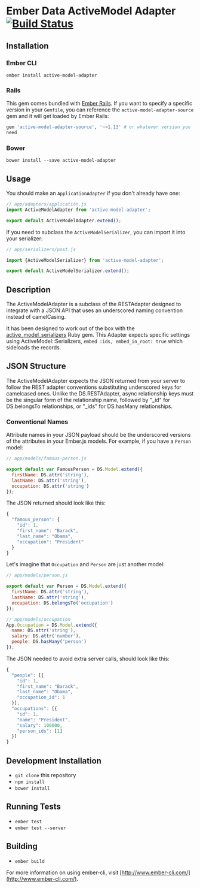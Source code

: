 # Ember Data ActiveModel Adapter [![Build Status](https://travis-ci.org/ember-data/active-model-adapter.svg?branch=master)](https://travis-ci.org/ember-data/active-model-adapter)

## Installation

### Ember CLI

`ember install active-model-adapter`

### Rails

This gem comes bundled with [Ember
Rails](https://github.com/emberjs/ember-rails). If you want to specify a
specific version in your `Gemfile`, you can reference the
`active-model-adapter-source` gem and it will get loaded by Ember Rails:

```ruby
gem 'active-model-adapter-source', '~>1.13' # or whatever version you
need
```

### Bower

`bower install --save active-model-adapter`

## Usage

You should make an `ApplicationAdapter` if you don't already have one:

```js
// app/adapters/application.js
import ActiveModelAdapter from 'active-model-adapter';

export default ActiveModelAdapter.extend();
```

If you need to subclass the `ActiveModelSerializer`, you can import it
into your serializer:

```js
// app/serializers/post.js

import {ActiveModelSerializer} from 'active-model-adapter';

export default ActiveModelSerializer.extend();
```

## Description

The ActiveModelAdapter is a subclass of the RESTAdapter designed to integrate
with a JSON API that uses an underscored naming convention instead of camelCasing.

It has been designed to work out of the box with the
[active\_model\_serializers](http://github.com/rails-api/active_model_serializers)
Ruby gem. This Adapter expects specific settings using ActiveModel::Serializers,
`embed :ids, embed_in_root: true` which sideloads the records.

## JSON Structure

The ActiveModelAdapter expects the JSON returned from your server to follow
the REST adapter conventions substituting underscored keys for camelcased ones.
Unlike the DS.RESTAdapter, async relationship keys must be the singular form
of the relationship name, followed by "_id" for DS.belongsTo relationships,
or "_ids" for DS.hasMany relationships.

### Conventional Names

Attribute names in your JSON payload should be the underscored versions of
the attributes in your Ember.js models.
For example, if you have a `Person` model:

```js
// app/models/famous-person.js

export default var FamousPerson = DS.Model.extend({
  firstName: DS.attr('string'),
  lastName: DS.attr('string'),
  occupation: DS.attr('string')
});
```

The JSON returned should look like this:

```js
{
  "famous_person": {
    "id": 1,
    "first_name": "Barack",
    "last_name": "Obama",
    "occupation": "President"
  }
}
```

Let's imagine that `Occupation`  and `Person` are just another model:

```js
// app/models/person.js

export default var Person = DS.Model.extend({
  firstName: DS.attr('string'),
  lastName: DS.attr('string'),
  occupation: DS.belongsTo('occupation')
});

// app/models/occupation
App.Occupation = DS.Model.extend({
  name: DS.attr('string'),
  salary: DS.attr('number'),
  people: DS.hasMany('person')
});
```

The JSON needed to avoid extra server calls, should look like this:

```js
{
  "people": [{
    "id": 1,
    "first_name": "Barack",
    "last_name": "Obama",
    "occupation_id": 1
  }],
  "occupations": [{
    "id": 1,
    "name": "President",
    "salary": 100000,
    "person_ids": [1]
  }]
}
```

## Development Installation

* `git clone` this repository
* `npm install`
* `bower install`

## Running Tests

* `ember test`
* `ember test --server`

## Building

* `ember build`

For more information on using ember-cli, visit [http://www.ember-cli.com/](http://www.ember-cli.com/).
